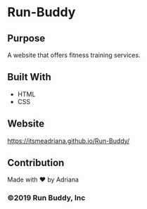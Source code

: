 # Run-Buddy

## Purpose
A website that offers fitness training services.

## Built With
* HTML
* CSS

## Website
https://itsmeadriana.github.io/Run-Buddy/

## Contribution
Made with ❤️ by Adriana

### ©️2019 Run Buddy, Inc 


